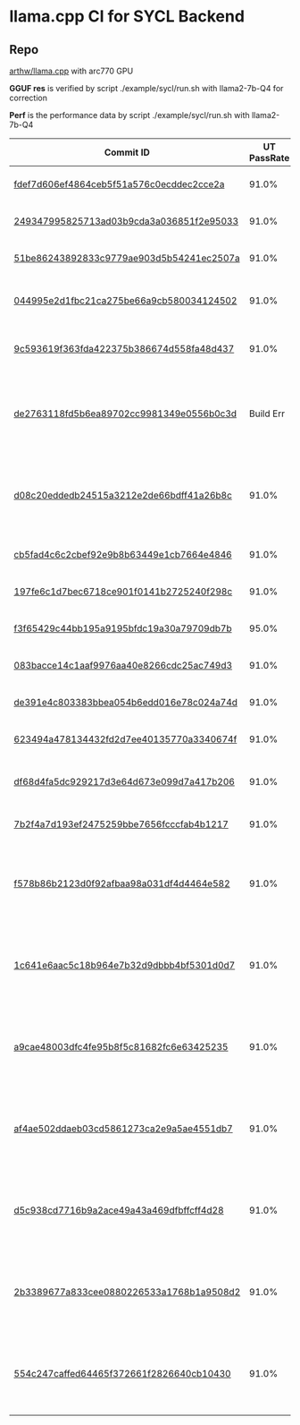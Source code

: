 # llama.cpp CI for SYCL Backend

## Repo

[arthw/llama.cpp](https://github.com/arthw/llama.cpp) with arc770 GPU

**GGUF res** is verified by script ./example/sycl/run.sh with llama2-7b-Q4 for correction

**Perf** is the performance data by script ./example/sycl/run.sh with llama2-7b-Q4

|Commit ID|UT PassRate|Fault Detail|<div style="width:100px">GGUF res</div>|Perf|Warn/Err|Date|Title|Author|Log|
|-|-|-|-|-|-|-|-|-|-|
|[fdef7d606ef4864ceb5f51a576c0ecddec2cce2a](https://github.com/arthw/llama.cpp/commit/fdef7d606ef4864ceb5f51a576c0ecddec2cce2a)|91.0%|NA|('ok', 'pass')|40.12|0/0|2024-07-04 11:55:23|replace get_work_group_size|Neo Zhang|[log](./log/fdef7d606ef4864ceb5f51a576c0ecddec2cce2a)|
|[249347995825713ad03b9cda3a036851f2e95033](https://github.com/arthw/llama.cpp/commit/249347995825713ad03b9cda3a036851f2e95033)|91.0%|NA|('ok', 'pass')|40.05|0/0|2024-07-04 08:28:58|skip UT for BF16|Neo Zhang|[log](./log/249347995825713ad03b9cda3a036851f2e95033)|
|[51be86243892833c9779ae903d5b54241ec2507a](https://github.com/arthw/llama.cpp/commit/51be86243892833c9779ae903d5b54241ec2507a)|91.0%|NA|('ok', 'pass')|40.06|577/0|2024-07-03 02:55:34|Dequant improvements rebase|AidanBeltonS|[log](./log/51be86243892833c9779ae903d5b54241ec2507a)|
|[044995e2d1fbc21ca275be66a9cb580034124502](https://github.com/arthw/llama.cpp/commit/044995e2d1fbc21ca275be66a9cb580034124502)|91.0%|NA|('ok', 'pass')|40.06|571/0|2024-07-02 12:18:10|Removes multiple newlines at the end of files that is breaking the editorconfig step of CI.|Clint Herron|[log](./log/044995e2d1fbc21ca275be66a9cb580034124502)|
|[9c593619f363fda422375b386674d558fa48d437](https://github.com/arthw/llama.cpp/commit/9c593619f363fda422375b386674d558fa48d437)|91.0%|NA|('ok', 'pass')|40.05|571/0|2024-07-03 11:20:54|fix multiple gpu, add device choose mode, update the guide for usages|Neo Zhang|[log](./log/9c593619f363fda422375b386674d558fa48d437)|
|[de2763118fd5b6ea89702cc9981349e0556b0c3d](https://github.com/arthw/llama.cpp/commit/de2763118fd5b6ea89702cc9981349e0556b0c3d)|Build Err|NA|('err', 'diff in line 0:<br>exp=Step 1: Get to know the basics of web design<br>out=./examples/sycl/run-llama2.sh: line 29: ./build/bin/llama-cli: No such file or d')|NA|13/6|2024-06-19 22:54:15|fix to support multiple GPUs, fix set single device, unify id/device_id/device_index|Jianyu Zhang|[log](./log/de2763118fd5b6ea89702cc9981349e0556b0c3d)|
|[d08c20eddedb24515a3212e2de66bdff41a26b8c](https://github.com/arthw/llama.cpp/commit/d08c20eddedb24515a3212e2de66bdff41a26b8c)|91.0%|NA|('err', 'diff in line 0:<br>exp=Step 1: Get to know the basics of web design<br>out=Step 1: The original copy text needed should describe the products/ services.')|43.39|599/0|2024-07-02 02:16:00|[SYCL] Fix the sub group size of Intel|luoyu-intel|[log](./log/d08c20eddedb24515a3212e2de66bdff41a26b8c)|
|[cb5fad4c6c2cbef92e9b8b63449e1cb7664e4846](https://github.com/arthw/llama.cpp/commit/cb5fad4c6c2cbef92e9b8b63449e1cb7664e4846)|91.0%|NA|('ok', 'pass')|40.09|543/0|2024-07-01 20:39:06|CUDA: refactor and optimize IQ MMVQ|Johannes Gäßler|[log](./log/cb5fad4c6c2cbef92e9b8b63449e1cb7664e4846)|
|[197fe6c1d7bec6718ce901f0141b2725240f298c](https://github.com/arthw/llama.cpp/commit/197fe6c1d7bec6718ce901f0141b2725240f298c)|91.0%|NA|('ok', 'pass')|40.08|543/0|2024-07-01 19:39:06|[SYCL] Update SYCL-Rope op and Refactor|zhentaoyu|[log](./log/197fe6c1d7bec6718ce901f0141b2725240f298c)|
|[f3f65429c44bb195a9195bfdc19a30a79709db7b](https://github.com/arthw/llama.cpp/commit/f3f65429c44bb195a9195bfdc19a30a79709db7b)|95.0%|NA|('ok', 'pass')|40.09|533/0|2024-06-26 18:33:02|llama : reorganize source code + improve CMake|Georgi Gerganov|[log](./log/f3f65429c44bb195a9195bfdc19a30a79709db7b)|
|[083bacce14c1aaf9976aa40e8266cdc25ac749d3](https://github.com/arthw/llama.cpp/commit/083bacce14c1aaf9976aa40e8266cdc25ac749d3)|91.0%|NA|('ok', 'pass')|40.17|554/0|2024-06-25 10:19:20|[SYCL] Re-enabled mul_mat_batched_sycl|Meng, Hengyu|[log](./log/083bacce14c1aaf9976aa40e8266cdc25ac749d3)|
|[de391e4c803383bbea054b6edd016e78c024a74d](https://github.com/arthw/llama.cpp/commit/de391e4c803383bbea054b6edd016e78c024a74d)|91.0%|NA|('ok', 'pass')|40.09|554/0|2024-06-20 13:19:05|[SYCL] Fix windows build and inference|luoyu-intel|[log](./log/de391e4c803383bbea054b6edd016e78c024a74d)|
|[623494a478134432fd2d7ee40135770a3340674f](https://github.com/arthw/llama.cpp/commit/623494a478134432fd2d7ee40135770a3340674f)|91.0%|NA|('ok', 'pass')|40.09|542/0|2024-06-19 09:11:51|[SYCL] refactor|Meng, Hengyu|[log](./log/623494a478134432fd2d7ee40135770a3340674f)|
|[df68d4fa5dc929217d3e64d673e099d7a417b206](https://github.com/arthw/llama.cpp/commit/df68d4fa5dc929217d3e64d673e099d7a417b206)|91.0%|NA|('ok', 'pass')|40.08|480/0|2024-06-17 11:17:07|[SYCL] Update README-sycl.md for Chapter "Recommended release" and "News"|Neo Zhang|[log](./log/df68d4fa5dc929217d3e64d673e099d7a417b206)|
|[7b2f4a7d193ef2475259bbe7656fcccfab4b1217](https://github.com/arthw/llama.cpp/commit/7b2f4a7d193ef2475259bbe7656fcccfab4b1217)|91.0%|NA|('ok', 'pass')|40.09|480/0|2024-06-15 14:05:10|[SYCL] remove global variables|Meng, Hengyu|[log](./log/7b2f4a7d193ef2475259bbe7656fcccfab4b1217)|
|[f578b86b2123d0f92afbaa98a031df4d4464e582](https://github.com/arthw/llama.cpp/commit/f578b86b2123d0f92afbaa98a031df4d4464e582)|91.0%|NA|('err', 'diff in line 6:<br>exp=Step 7: Make the site responsive<br>out=Step 7: Make,orsz onседа atir Byett, 1./doV’3ar/F(, knowledgejyl onop5all')|29.65|493/0|2024-06-13 03:11:35|move BLAS to a separate backend|slaren|[log](./log/f578b86b2123d0f92afbaa98a031df4d4464e582)|
|[1c641e6aac5c18b964e7b32d9dbbb4bf5301d0d7](https://github.com/arthw/llama.cpp/commit/1c641e6aac5c18b964e7b32d9dbbb4bf5301d0d7)|91.0%|NA|('err', 'diff in line 6:<br>exp=Step 7: Make the site responsive<br>out=Step 7: Make,orsz onседа atir Byett, 1./doV’3ar/F(, knowledgejyl onop5all')|29.73|493/0|2024-06-13 00:41:52|`build`: rename main → llama-cli, server → llama-server, llava-cli → llama-llava-cli, etc...|Olivier Chafik|[log](./log/1c641e6aac5c18b964e7b32d9dbbb4bf5301d0d7)|
|[a9cae48003dfc4fe95b8f5c81682fc6e63425235](https://github.com/arthw/llama.cpp/commit/a9cae48003dfc4fe95b8f5c81682fc6e63425235)|91.0%|NA|('err', 'diff in line 6:<br>exp=Step 7: Make the site responsive<br>out=Step 7: Make,orsz onседа atir Byett, 1./doV’3ar/F(, knowledgejyl onop5all')|29.69|493/0|2024-06-12 16:00:22|tests : add non-cont unary tests|Georgi Gerganov|[log](./log/a9cae48003dfc4fe95b8f5c81682fc6e63425235)|
|[af4ae502ddaeb03cd5861273ca2e9a5ae4551db7](https://github.com/arthw/llama.cpp/commit/af4ae502ddaeb03cd5861273ca2e9a5ae4551db7)|91.0%|NA|('err', 'diff in line 6:<br>exp=Step 7: Make the site responsive<br>out=Step 7: Make,orsz onседа atir Byett, 1./doV’3ar/F(, knowledgejyl onop5all')|29.7|493/0|2024-06-10 02:21:31|use the correct SYCL context for host USM allocations|Ben Ashbaugh|[log](./log/af4ae502ddaeb03cd5861273ca2e9a5ae4551db7)|
|[d5c938cd7716b9a2ace49a43a469dfbffcff4d28](https://github.com/arthw/llama.cpp/commit/d5c938cd7716b9a2ace49a43a469dfbffcff4d28)|91.0%|NA|('err', 'diff in line 6:<br>exp=Step 7: Make the site responsive<br>out=Step 7: Make,orsz onседа atir Byett, 1./doV’3ar/F(, knowledgejyl onop5all')|29.64|493/0|2024-06-07 14:28:26|[SYCL] fix softmax r2r result wrong issue|pengxin99|[log](./log/d5c938cd7716b9a2ace49a43a469dfbffcff4d28)|
|[2b3389677a833cee0880226533a1768b1a9508d2](https://github.com/arthw/llama.cpp/commit/2b3389677a833cee0880226533a1768b1a9508d2)|91.0%|NA|('err', 'diff in line 6:<br>exp=Step 7: Make the site responsive<br>out=Step 7: Make,orsz onседа atir Byett, 1./doV’3ar/F(, knowledgejyl onop5all')|29.73|493/0|2024-06-05 11:29:20|ggml : refactor rope norm/neox|Georgi Gerganov|[log](./log/2b3389677a833cee0880226533a1768b1a9508d2)|
|[554c247caffed64465f372661f2826640cb10430](https://github.com/arthw/llama.cpp/commit/554c247caffed64465f372661f2826640cb10430)|91.0%|NA|('err', 'diff in line 6:<br>exp=Step 7: Make the site responsive<br>out=Step 7: Make report (v has have has got (pay( Big and (c gu in to The(Col U2 R,2')|29.97|487/0|2024-06-04 21:23:20|ggml : remove OpenCL|Georgi Gerganov|[log](./log/554c247caffed64465f372661f2826640cb10430)|
